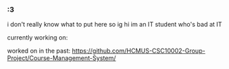 ### :3

i don't really know what to put here so ig hi im an IT student who's bad at IT

currently working on:


worked on in the past:
https://github.com/HCMUS-CSC10002-Group-Project/Course-Management-System/

<!--
**btanh3812155/btanh3812155** is a ✨ _special_ ✨ repository because its `README.md` (this file) appears on your GitHub profile.

Here are some ideas to get you started:

- 🔭 I’m currently working on ...
- 🌱 I’m currently learning ...
- 👯 I’m looking to collaborate on ...
- 🤔 I’m looking for help with ...
- 💬 Ask me about ...
- 📫 How to reach me: ...
- 😄 Pronouns: ...
- ⚡ Fun fact: ...
-->
